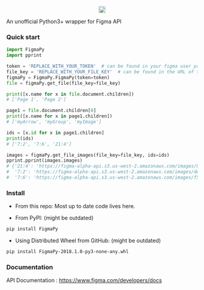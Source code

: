 <p align=center>
  <a href="https://badge.fury.io/py/FigmaPy">
    <img src="https://badge.fury.io/py/FigmaPy.svg" alt="PyPI version" height="18">
  </a>
</p>

An unofficial Python3+ wrapper for Figma API

### Quick start

```python
import FigmaPy
import pprint

token = 'REPLACE_WITH_YOUR_TOKEN'  # can be found in your figma user profile page
file_key = 'REPLACE_WITH_YOUR_FILE_KEY'  # can be found in the URL of the file
figmaPy = FigmaPy.FigmaPy(token=token)
file = figmaPy.get_file(file_key=file_key)

print([x.name for x in file.document.children])
# ['Page 1', 'Page 2']

page1 = file.document.children[0]
print([x.name for x in page1.children])
# ['myArrow', 'myGroup', 'myImage']

ids = [x.id for x in page1.children]
print(ids)
# ['7:2', '7:6', '21:4']

images = figmaPy.get_file_images(file_key=file_key, ids=ids)
pprint.pprint(images.images)
# {'21:4': 'https://figma-alpha-api.s3.us-west-2.amazonaws.com/images/9bc9fdbd-REDACTED-2d1f31e9b57e',
#  '7:2': 'https://figma-alpha-api.s3.us-west-2.amazonaws.com/images/de2afe63d-REDACTED-8abc-9ca5b5f88ac8',
#  '7:6': 'https://figma-alpha-api.s3.us-west-2.amazonaws.com/images/f56d5d8dd-REDACTED-af17-461010e0af14'}
```

### Install
- From this repo:
Most up to date code lives here.

- From PyPI: (might be outdated)
```bash
pip install FigmaPy
```
- Using Distributed Wheel from GitHub: (might be outdated)
```bash
pip install FigmaPy-2018.1.0-py3-none-any.whl
```


### Documentation
API Documentation : https://www.figma.com/developers/docs

